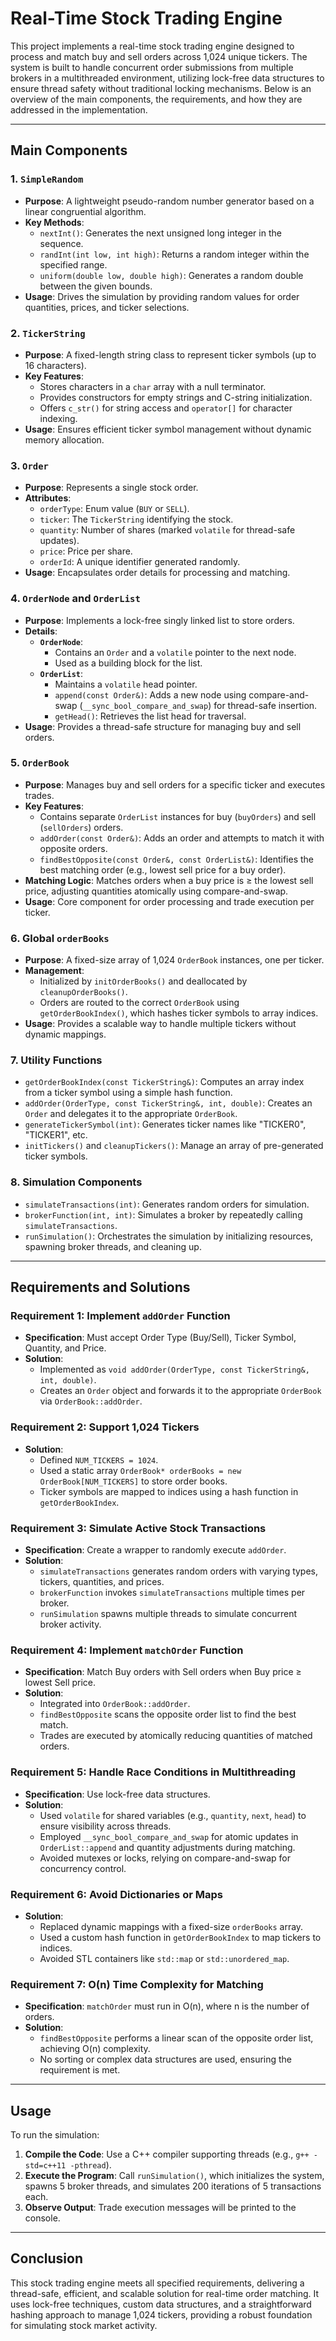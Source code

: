 # Real-Time Stock Trading Engine

This project implements a real-time stock trading engine designed to process and match buy and sell orders across 1,024 unique tickers. The system is built to handle concurrent order submissions from multiple brokers in a multithreaded environment, utilizing lock-free data structures to ensure thread safety without traditional locking mechanisms. Below is an overview of the main components, the requirements, and how they are addressed in the implementation.

---

## Main Components

### 1. `SimpleRandom`
- **Purpose**: A lightweight pseudo-random number generator based on a linear congruential algorithm.
- **Key Methods**:
  - `nextInt()`: Generates the next unsigned long integer in the sequence.
  - `randInt(int low, int high)`: Returns a random integer within the specified range.
  - `uniform(double low, double high)`: Generates a random double between the given bounds.
- **Usage**: Drives the simulation by providing random values for order quantities, prices, and ticker selections.

### 2. `TickerString`
- **Purpose**: A fixed-length string class to represent ticker symbols (up to 16 characters).
- **Key Features**:
  - Stores characters in a `char` array with a null terminator.
  - Provides constructors for empty strings and C-string initialization.
  - Offers `c_str()` for string access and `operator[]` for character indexing.
- **Usage**: Ensures efficient ticker symbol management without dynamic memory allocation.

### 3. `Order`
- **Purpose**: Represents a single stock order.
- **Attributes**:
  - `orderType`: Enum value (`BUY` or `SELL`).
  - `ticker`: The `TickerString` identifying the stock.
  - `quantity`: Number of shares (marked `volatile` for thread-safe updates).
  - `price`: Price per share.
  - `orderId`: A unique identifier generated randomly.
- **Usage**: Encapsulates order details for processing and matching.

### 4. `OrderNode` and `OrderList`
- **Purpose**: Implements a lock-free singly linked list to store orders.
- **Details**:
  - **`OrderNode`**:
    - Contains an `Order` and a `volatile` pointer to the next node.
    - Used as a building block for the list.
  - **`OrderList`**:
    - Maintains a `volatile` head pointer.
    - `append(const Order&)`: Adds a new node using compare-and-swap (`__sync_bool_compare_and_swap`) for thread-safe insertion.
    - `getHead()`: Retrieves the list head for traversal.
- **Usage**: Provides a thread-safe structure for managing buy and sell orders.

### 5. `OrderBook`
- **Purpose**: Manages buy and sell orders for a specific ticker and executes trades.
- **Key Features**:
  - Contains separate `OrderList` instances for buy (`buyOrders`) and sell (`sellOrders`) orders.
  - `addOrder(const Order&)`: Adds an order and attempts to match it with opposite orders.
  - `findBestOpposite(const Order&, const OrderList&)`: Identifies the best matching order (e.g., lowest sell price for a buy order).
- **Matching Logic**: Matches orders when a buy price is ≥ the lowest sell price, adjusting quantities atomically using compare-and-swap.
- **Usage**: Core component for order processing and trade execution per ticker.

### 6. Global `orderBooks`
- **Purpose**: A fixed-size array of 1,024 `OrderBook` instances, one per ticker.
- **Management**:
  - Initialized by `initOrderBooks()` and deallocated by `cleanupOrderBooks()`.
  - Orders are routed to the correct `OrderBook` using `getOrderBookIndex()`, which hashes ticker symbols to array indices.
- **Usage**: Provides a scalable way to handle multiple tickers without dynamic mappings.

### 7. Utility Functions
- `getOrderBookIndex(const TickerString&)`: Computes an array index from a ticker symbol using a simple hash function.
- `addOrder(OrderType, const TickerString&, int, double)`: Creates an `Order` and delegates it to the appropriate `OrderBook`.
- `generateTickerSymbol(int)`: Generates ticker names like "TICKER0", "TICKER1", etc.
- `initTickers()` and `cleanupTickers()`: Manage an array of pre-generated ticker symbols.

### 8. Simulation Components
- `simulateTransactions(int)`: Generates random orders for simulation.
- `brokerFunction(int, int)`: Simulates a broker by repeatedly calling `simulateTransactions`.
- `runSimulation()`: Orchestrates the simulation by initializing resources, spawning broker threads, and cleaning up.

---

## Requirements and Solutions

### Requirement 1: Implement `addOrder` Function
- **Specification**: Must accept Order Type (Buy/Sell), Ticker Symbol, Quantity, and Price.
- **Solution**:
  - Implemented as `void addOrder(OrderType, const TickerString&, int, double)`.
  - Creates an `Order` object and forwards it to the appropriate `OrderBook` via `OrderBook::addOrder`.

### Requirement 2: Support 1,024 Tickers
- **Solution**:
  - Defined `NUM_TICKERS = 1024`.
  - Used a static array `OrderBook* orderBooks = new OrderBook[NUM_TICKERS]` to store order books.
  - Ticker symbols are mapped to indices using a hash function in `getOrderBookIndex`.

### Requirement 3: Simulate Active Stock Transactions
- **Specification**: Create a wrapper to randomly execute `addOrder`.
- **Solution**:
  - `simulateTransactions` generates random orders with varying types, tickers, quantities, and prices.
  - `brokerFunction` invokes `simulateTransactions` multiple times per broker.
  - `runSimulation` spawns multiple threads to simulate concurrent broker activity.

### Requirement 4: Implement `matchOrder` Function
- **Specification**: Match Buy orders with Sell orders when Buy price ≥ lowest Sell price.
- **Solution**:
  - Integrated into `OrderBook::addOrder`.
  - `findBestOpposite` scans the opposite order list to find the best match.
  - Trades are executed by atomically reducing quantities of matched orders.

### Requirement 5: Handle Race Conditions in Multithreading
- **Specification**: Use lock-free data structures.
- **Solution**:
  - Used `volatile` for shared variables (e.g., `quantity`, `next`, `head`) to ensure visibility across threads.
  - Employed `__sync_bool_compare_and_swap` for atomic updates in `OrderList::append` and quantity adjustments during matching.
  - Avoided mutexes or locks, relying on compare-and-swap for concurrency control.

### Requirement 6: Avoid Dictionaries or Maps
- **Solution**:
  - Replaced dynamic mappings with a fixed-size `orderBooks` array.
  - Used a custom hash function in `getOrderBookIndex` to map tickers to indices.
  - Avoided STL containers like `std::map` or `std::unordered_map`.

### Requirement 7: O(n) Time Complexity for Matching
- **Specification**: `matchOrder` must run in O(n), where n is the number of orders.
- **Solution**:
  - `findBestOpposite` performs a linear scan of the opposite order list, achieving O(n) complexity.
  - No sorting or complex data structures are used, ensuring the requirement is met.

---

## Usage
To run the simulation:
1. **Compile the Code**: Use a C++ compiler supporting threads (e.g., `g++ -std=c++11 -pthread`).
2. **Execute the Program**: Call `runSimulation()`, which initializes the system, spawns 5 broker threads, and simulates 200 iterations of 5 transactions each.
3. **Observe Output**: Trade execution messages will be printed to the console.

---

## Conclusion
This stock trading engine meets all specified requirements, delivering a thread-safe, efficient, and scalable solution for real-time order matching. It uses lock-free techniques, custom data structures, and a straightforward hashing approach to manage 1,024 tickers, providing a robust foundation for simulating stock market activity.